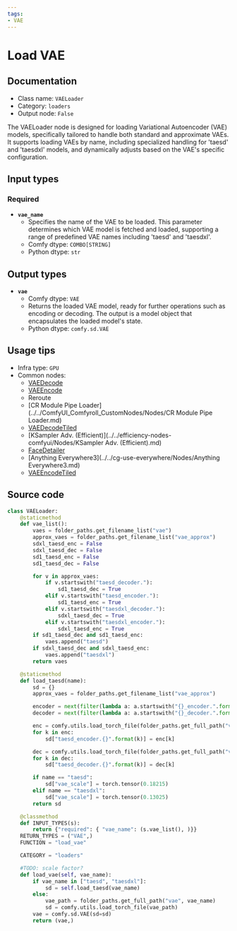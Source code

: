 ```yaml
---
tags:
- VAE
---
```


# Load VAE
## Documentation
- Class name: `VAELoader`
- Category: `loaders`
- Output node: `False`

The VAELoader node is designed for loading Variational Autoencoder (VAE) models, specifically tailored to handle both standard and approximate VAEs. It supports loading VAEs by name, including specialized handling for 'taesd' and 'taesdxl' models, and dynamically adjusts based on the VAE's specific configuration.
## Input types
### Required
- **`vae_name`**
    - Specifies the name of the VAE to be loaded. This parameter determines which VAE model is fetched and loaded, supporting a range of predefined VAE names including 'taesd' and 'taesdxl'.
    - Comfy dtype: `COMBO[STRING]`
    - Python dtype: `str`
## Output types
- **`vae`**
    - Comfy dtype: `VAE`
    - Returns the loaded VAE model, ready for further operations such as encoding or decoding. The output is a model object that encapsulates the loaded model's state.
    - Python dtype: `comfy.sd.VAE`
## Usage tips
- Infra type: `GPU`
- Common nodes:
    - [VAEDecode](../../Comfy/Nodes/VAEDecode.md)
    - [VAEEncode](../../Comfy/Nodes/VAEEncode.md)
    - Reroute
    - [CR Module Pipe Loader](../../ComfyUI_Comfyroll_CustomNodes/Nodes/CR Module Pipe Loader.md)
    - [VAEDecodeTiled](../../Comfy/Nodes/VAEDecodeTiled.md)
    - [KSampler Adv. (Efficient)](../../efficiency-nodes-comfyui/Nodes/KSampler Adv. (Efficient).md)
    - [FaceDetailer](../../ComfyUI-Impact-Pack/Nodes/FaceDetailer.md)
    - [Anything Everywhere3](../../cg-use-everywhere/Nodes/Anything Everywhere3.md)
    - [VAEEncodeTiled](../../Comfy/Nodes/VAEEncodeTiled.md)



## Source code
```python
class VAELoader:
    @staticmethod
    def vae_list():
        vaes = folder_paths.get_filename_list("vae")
        approx_vaes = folder_paths.get_filename_list("vae_approx")
        sdxl_taesd_enc = False
        sdxl_taesd_dec = False
        sd1_taesd_enc = False
        sd1_taesd_dec = False

        for v in approx_vaes:
            if v.startswith("taesd_decoder."):
                sd1_taesd_dec = True
            elif v.startswith("taesd_encoder."):
                sd1_taesd_enc = True
            elif v.startswith("taesdxl_decoder."):
                sdxl_taesd_dec = True
            elif v.startswith("taesdxl_encoder."):
                sdxl_taesd_enc = True
        if sd1_taesd_dec and sd1_taesd_enc:
            vaes.append("taesd")
        if sdxl_taesd_dec and sdxl_taesd_enc:
            vaes.append("taesdxl")
        return vaes

    @staticmethod
    def load_taesd(name):
        sd = {}
        approx_vaes = folder_paths.get_filename_list("vae_approx")

        encoder = next(filter(lambda a: a.startswith("{}_encoder.".format(name)), approx_vaes))
        decoder = next(filter(lambda a: a.startswith("{}_decoder.".format(name)), approx_vaes))

        enc = comfy.utils.load_torch_file(folder_paths.get_full_path("vae_approx", encoder))
        for k in enc:
            sd["taesd_encoder.{}".format(k)] = enc[k]

        dec = comfy.utils.load_torch_file(folder_paths.get_full_path("vae_approx", decoder))
        for k in dec:
            sd["taesd_decoder.{}".format(k)] = dec[k]

        if name == "taesd":
            sd["vae_scale"] = torch.tensor(0.18215)
        elif name == "taesdxl":
            sd["vae_scale"] = torch.tensor(0.13025)
        return sd

    @classmethod
    def INPUT_TYPES(s):
        return {"required": { "vae_name": (s.vae_list(), )}}
    RETURN_TYPES = ("VAE",)
    FUNCTION = "load_vae"

    CATEGORY = "loaders"

    #TODO: scale factor?
    def load_vae(self, vae_name):
        if vae_name in ["taesd", "taesdxl"]:
            sd = self.load_taesd(vae_name)
        else:
            vae_path = folder_paths.get_full_path("vae", vae_name)
            sd = comfy.utils.load_torch_file(vae_path)
        vae = comfy.sd.VAE(sd=sd)
        return (vae,)

```

